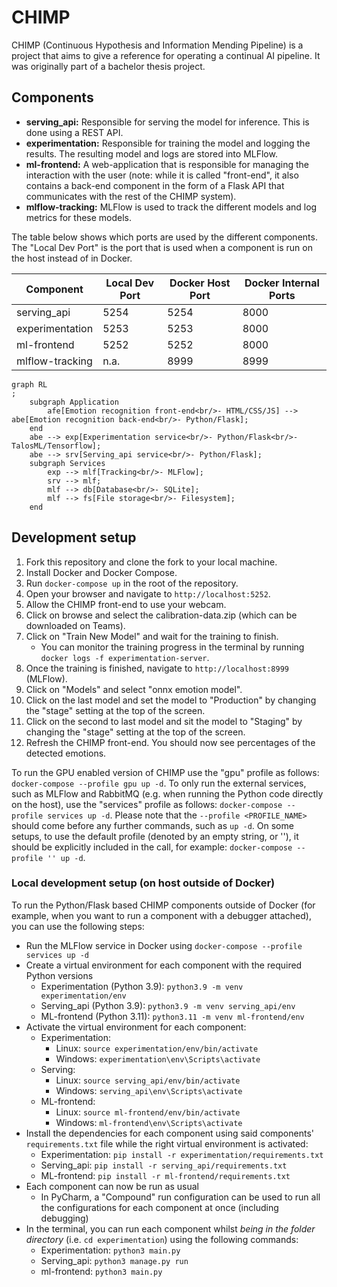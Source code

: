 # CHIMP

CHIMP (Continuous Hypothesis and Information Mending Pipeline) is a project that aims to give a reference for operating
a continual AI pipeline. It was originally part of a bachelor thesis project.

## Components

- **serving_api:** Responsible for serving the model for inference. This is done using a REST API.
- **experimentation:** Responsible for training the model and logging the results. The resulting model and logs are
  stored into MLFlow.
- **ml-frontend:** A web-application that is responsible for managing the interaction with the user (note: while it is
  called "front-end", it also contains a back-end component in the form of a Flask API that communicates with the rest
  of the CHIMP system).
- **mlflow-tracking:** MLFlow is used to track the different models and log metrics for these models.

The table below shows which ports are used by the different components. The "Local Dev Port" is the port that is used when a component is run on the host instead of in Docker.

| Component       | Local Dev Port | Docker Host Port | Docker Internal Ports |
|-----------------|----------------|------------------|-----------------------|
| serving_api     | 5254           | 5254             | 8000                  |
| experimentation | 5253           | 5253             | 8000                  |
| ml-frontend     | 5252           | 5252             | 8000                  |
| mlflow-tracking | n.a.           | 8999             | 8999                  |

```mermaid
graph RL
;
    subgraph Application
        afe[Emotion recognition front-end<br/>- HTML/CSS/JS] --> abe[Emotion recognition back-end<br/>- Python/Flask];
    end
    abe --> exp[Experimentation service<br/>- Python/Flask<br/>- TalosML/Tensorflow];
    abe --> srv[Serving_api service<br/>- Python/Flask];
    subgraph Services
        exp --> mlf[Tracking<br/>- MLFlow];
        srv --> mlf;
        mlf --> db[Database<br/>- SQLite];
        mlf --> fs[File storage<br/>- Filesystem];
    end
```

## Development setup

1. Fork this repository and clone the fork to your local machine.
2. Install Docker and Docker Compose.
3. Run `docker-compose up` in the root of the repository.
4. Open your browser and navigate to `http://localhost:5252`.
5. Allow the CHIMP front-end to use your webcam.
6. Click on browse and select the calibration-data.zip (which can be downloaded on Teams).
7. Click on "Train New Model" and wait for the training to finish.
    - You can monitor the training progress in the terminal by running `docker logs -f experimentation-server`.
8. Once the training is finished, navigate to `http://localhost:8999` (MLFlow).
9. Click on "Models" and select "onnx emotion model".
10. Click on the last model and set the model to "Production" by changing the "stage" setting at the top of the screen.
11. Click on the second to last model and sit the model to "Staging" by changing the "stage" setting at the top of the screen.
12. Refresh the CHIMP front-end. You should now see percentages of the detected emotions.

To run the GPU enabled version of CHIMP use the "gpu" profile as follows: `docker-compose --profile gpu up -d`. To only
run the external services, such as MLFlow and RabbitMQ (e.g. when running the Python code directly on the host), use the "services" profile as
follows: `docker-compose --profile services up -d`. Please note that the `--profile <PROFILE_NAME>` should come before any
further commands, such as `up -d`. On some setups, to use the default profile (denoted by an empty string, or ''), it should be explicitly included in the call, for example: `docker-compose --profile '' up -d`.

### Local development setup (on host outside of Docker)
To run the Python/Flask based CHIMP components outside of Docker (for example, when you want to run a component with a debugger attached), you can use the following steps:
- Run the MLFlow service in Docker using `docker-compose --profile services up -d`
- Create a virtual environment for each component with the required Python versions 
  - Experimentation (Python 3.9): `python3.9 -m venv experimentation/env`
  - Serving_api (Python 3.9): `python3.9 -m venv serving_api/env`
  - ML-frontend (Python 3.11): `python3.11 -m venv ml-frontend/env`
- Activate the virtual environment for each component:
  - Experimentation: 
    - Linux: `source experimentation/env/bin/activate`
    - Windows: `experimentation\env\Scripts\activate`
  - Serving: 
    - Linux: `source serving_api/env/bin/activate` 
    - Windows: `serving_api\env\Scripts\activate`
  - ML-frontend:
    - Linux: `source ml-frontend/env/bin/activate` 
    - Windows: `ml-frontend\env\Scripts\activate`
- Install the dependencies for each component using said components' `requirements.txt` file while the right virtual environment is activated:
  - Experimentation: `pip install -r experimentation/requirements.txt`
  - Serving_api: `pip install -r serving_api/requirements.txt`
  - ML-frontend: `pip install -r ml-frontend/requirements.txt`
- Each component can now be run as usual
  - In PyCharm, a "Compound" run configuration can be used to run all the configurations for each component at once (including debugging)
- In the terminal, you can run each component whilst _being in the folder directory_ (i.e. `cd experimentation`) using the following commands:
  - Experimentation: `python3 main.py`
  - Serving_api: `python3 manage.py run`
  - ml-frontend: `python3 main.py`